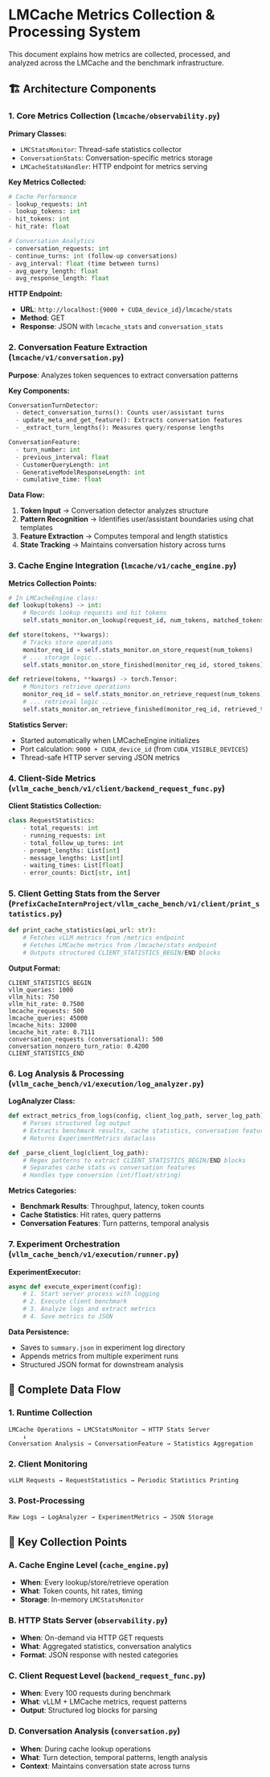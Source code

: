 # LMCache Metrics Collection & Processing System

This document explains how metrics are collected, processed, and analyzed across the LMCache and the benchmark infrastructure.

## 🏗️ Architecture Components

### 1. Core Metrics Collection (`lmcache/observability.py`)

**Primary Classes:**
- `LMCStatsMonitor`: Thread-safe statistics collector
- `ConversationStats`: Conversation-specific metrics storage
- `LMCacheStatsHandler`: HTTP endpoint for metrics serving

**Key Metrics Collected:**
```python
# Cache Performance
- lookup_requests: int
- lookup_tokens: int  
- hit_tokens: int
- hit_rate: float

# Conversation Analytics
- conversation_requests: int
- continue_turns: int (follow-up conversations)
- avg_interval: float (time between turns)
- avg_query_length: float
- avg_response_length: float
```

**HTTP Endpoint:**
- **URL**: `http://localhost:{9000 + CUDA_device_id}/lmcache/stats`
- **Method**: GET
- **Response**: JSON with `lmcache_stats` and `conversation_stats`

### 2. Conversation Feature Extraction (`lmcache/v1/conversation.py`)

**Purpose**: Analyzes token sequences to extract conversation patterns

**Key Components:**
```python
ConversationTurnDetector:
  - detect_conversation_turns(): Counts user/assistant turns
  - update_meta_and_get_feature(): Extracts conversation features
  - _extract_turn_lengths(): Measures query/response lengths

ConversationFeature:
  - turn_number: int
  - previous_interval: float  
  - CustomerQueryLength: int
  - GenerativeModelResponseLength: int
  - cumulative_time: float
```

**Data Flow:**
1. **Token Input** → Conversation detector analyzes structure
2. **Pattern Recognition** → Identifies user/assistant boundaries using chat templates
3. **Feature Extraction** → Computes temporal and length statistics
4. **State Tracking** → Maintains conversation history across turns

### 3. Cache Engine Integration (`lmcache/v1/cache_engine.py`)

**Metrics Collection Points:**
```python
# In LMCacheEngine class:
def lookup(tokens) -> int:
    # Records lookup requests and hit tokens
    self.stats_monitor.on_lookup(request_id, num_tokens, matched_tokens, feature)

def store(tokens, **kwargs):
    # Tracks store operations
    monitor_req_id = self.stats_monitor.on_store_request(num_tokens)
    # ... storage logic ...
    self.stats_monitor.on_store_finished(monitor_req_id, stored_tokens)

def retrieve(tokens, **kwargs) -> torch.Tensor:
    # Monitors retrieve operations
    monitor_req_id = self.stats_monitor.on_retrieve_request(num_tokens)
    # ... retrieval logic ...
    self.stats_monitor.on_retrieve_finished(monitor_req_id, retrieved_tokens)
```

**Statistics Server:**
- Started automatically when LMCacheEngine initializes
- Port calculation: `9000 + CUDA_device_id` (from `CUDA_VISIBLE_DEVICES`)
- Thread-safe HTTP server serving JSON metrics

### 4. Client-Side Metrics (`vllm_cache_bench/v1/client/backend_request_func.py`)

**Client Statistics Collection:**
```python
class RequestStatistics:
    - total_requests: int
    - running_requests: int  
    - total_follow_up_turns: int
    - prompt_lengths: List[int]
    - message_lengths: List[int]
    - waiting_times: List[float]
    - error_counts: Dict[str, int]
```

### 5. Client Getting Stats from the Server (`PrefixCacheInternProject/vllm_cache_bench/v1/client/print_statistics.py`)

```python
def print_cache_statistics(api_url: str):
    # Fetches vLLM metrics from /metrics endpoint
    # Fetches LMCache metrics from /lmcache/stats endpoint
    # Outputs structured CLIENT_STATISTICS_BEGIN/END blocks
```

**Output Format:**
```
CLIENT_STATISTICS_BEGIN
vllm_queries: 1000
vllm_hits: 750
vllm_hit_rate: 0.7500
lmcache_requests: 500
lmcache_queries: 45000
lmcache_hits: 32000
lmcache_hit_rate: 0.7111
conversation_requests (conversational): 500
conversation_nonzero_turn_ratio: 0.4200
CLIENT_STATISTICS_END
```

### 6. Log Analysis & Processing (`vllm_cache_bench/v1/execution/log_analyzer.py`)

**LogAnalyzer Class:**
```python
def extract_metrics_from_logs(config, client_log_path, server_log_path):
    # Parses structured log output
    # Extracts benchmark results, cache statistics, conversation features
    # Returns ExperimentMetrics dataclass

def _parse_client_log(client_log_path):
    # Regex patterns to extract CLIENT_STATISTICS_BEGIN/END blocks
    # Separates cache stats vs conversation features
    # Handles type conversion (int/float/string)
```

**Metrics Categories:**
- **Benchmark Results**: Throughput, latency, token counts
- **Cache Statistics**: Hit rates, query patterns
- **Conversation Features**: Turn patterns, temporal analysis

### 7. Experiment Orchestration (`vllm_cache_bench/v1/execution/runner.py`)

**ExperimentExecutor:**
```python
async def execute_experiment(config):
    # 1. Start server process with logging
    # 2. Execute client benchmark
    # 3. Analyze logs and extract metrics
    # 4. Save metrics to JSON
```

**Data Persistence:**
- Saves to `summary.json` in experiment log directory  
- Appends metrics from multiple experiment runs
- Structured JSON format for downstream analysis

## 🔄 Complete Data Flow

### 1. **Runtime Collection**
```
LMCache Operations → LMCStatsMonitor → HTTP Stats Server
    ↓
Conversation Analysis → ConversationFeature → Statistics Aggregation
```

### 2. **Client Monitoring**
```
vLLM Requests → RequestStatistics → Periodic Statistics Printing
```

### 3. **Post-Processing**
```
Raw Logs → LogAnalyzer → ExperimentMetrics → JSON Storage
```

## 📍 Key Collection Points

### A. **Cache Engine Level** (`cache_engine.py`)
- **When**: Every lookup/store/retrieve operation
- **What**: Token counts, hit rates, timing
- **Storage**: In-memory `LMCStatsMonitor`

### B. **HTTP Stats Server** (`observability.py`)
- **When**: On-demand via HTTP GET requests
- **What**: Aggregated statistics, conversation analytics  
- **Format**: JSON response with nested categories

### C. **Client Request Level** (`backend_request_func.py`)
- **When**: Every 100 requests during benchmark
- **What**: vLLM + LMCache metrics, request patterns
- **Output**: Structured log blocks for parsing

### D. **Conversation Analysis** (`conversation.py`)
- **When**: During cache lookup operations
- **What**: Turn detection, temporal patterns, length analysis
- **Context**: Maintains conversation state across turns